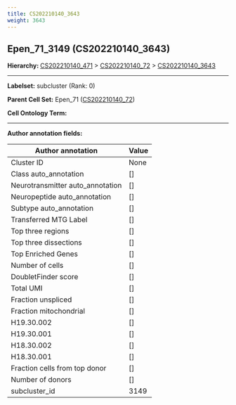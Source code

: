 ```yaml
---
title: CS202210140_3643
weight: 3643
---
```

## Epen_71_3149 (CS202210140_3643)
<b>Hierarchy: </b>
[CS202210140_471](https://purl.brain-bican.org/taxonomy/CS202210140#CS202210140_471) >
[CS202210140_72](https://purl.brain-bican.org/taxonomy/CS202210140#CS202210140_72) >
[CS202210140_3643](https://purl.brain-bican.org/taxonomy/CS202210140#CS202210140_3643)

---


**Labelset:** subcluster (Rank: 0)

**Parent Cell Set:** Epen_71 ([CS202210140_72](https://purl.brain-bican.org/taxonomy/CS202210140#CS202210140_72))



**Cell Ontology Term:** 

[MARKER GENES.]: #


---

[TRANSFERRED ANNOTATIONS.]: #


[AUTHOR ANNOTATION FIELDS.]: #


**Author annotation fields:**

| Author annotation | Value |
|-------------------|-------|
|Cluster ID|None|
|Class auto_annotation|[]|
|Neurotransmitter auto_annotation|[]|
|Neuropeptide auto_annotation|[]|
|Subtype auto_annotation|[]|
|Transferred MTG Label|[]|
|Top three regions|[]|
|Top three dissections|[]|
|Top Enriched Genes|[]|
|Number of cells|[]|
|DoubletFinder score|[]|
|Total UMI|[]|
|Fraction unspliced|[]|
|Fraction mitochondrial|[]|
|H19.30.002|[]|
|H19.30.001|[]|
|H18.30.002|[]|
|H18.30.001|[]|
|Fraction cells from top donor|[]|
|Number of donors|[]|
|subcluster_id|3149|
